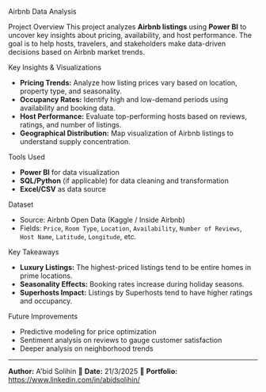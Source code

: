 Airbnb Data Analysis

Project Overview
This project analyzes **Airbnb listings** using **Power BI** to uncover key insights about pricing, availability, and host performance. The goal is to help hosts, travelers, and stakeholders make data-driven decisions based on Airbnb market trends.

Key Insights & Visualizations
- **Pricing Trends:** Analyze how listing prices vary based on location, property type, and seasonality.
- **Occupancy Rates:** Identify high and low-demand periods using availability and booking data.
- **Host Performance:** Evaluate top-performing hosts based on reviews, ratings, and number of listings.
- **Geographical Distribution:** Map visualization of Airbnb listings to understand supply concentration.

Tools Used
- **Power BI** for data visualization
- **SQL/Python** (if applicable) for data cleaning and transformation
- **Excel/CSV** as data source

Dataset
- Source: Airbnb Open Data (Kaggle / Inside Airbnb)
- Fields: `Price`, `Room Type`, `Location`, `Availability`, `Number of Reviews`, `Host Name`, `Latitude`, `Longitude`, etc.

Key Takeaways
- **Luxury Listings:** The highest-priced listings tend to be entire homes in prime locations.
- **Seasonality Effects:** Booking rates increase during holiday seasons.
- **Superhosts Impact:** Listings by Superhosts tend to have higher ratings and occupancy.

Future Improvements
- Predictive modeling for price optimization
- Sentiment analysis on reviews to gauge customer satisfaction
- Deeper analysis on neighborhood trends

---
**Author:** A'bid Solihin 
📅 **Date:** 21/3/2025 
🔗 **Portfolio:** https://www.linkedin.com/in/abidsolihin/
